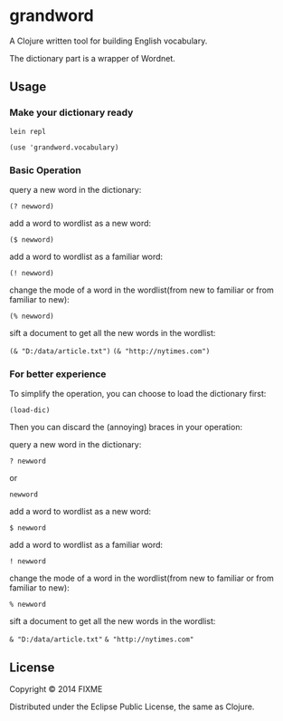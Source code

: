 # grandword

A Clojure written tool for building English vocabulary.

The dictionary part is a wrapper of Wordnet.

## Usage


### Make your dictionary ready

`lein repl`

`(use 'grandword.vocabulary)`


### Basic Operation

query a new word in the dictionary:

`(? newword)`

add a word to wordlist as a new word:

`($ newword)`

add a word to wordlist as a familiar word:

`(! newword)`

change the mode of a word in the wordlist(from new to familiar or from familiar to new):

`(% newword)`

sift a document to get all the new words in the wordlist:

`(& "D:/data/article.txt")`
`(& "http://nytimes.com")`

### For better experience

To simplify the operation, you can choose to load the dictionary first:

`(load-dic)`

Then you can discard the (annoying) braces in your operation:

query a new word in the dictionary:

`? newword`

or

`newword`

add a word to wordlist as a new word:

`$ newword`

add a word to wordlist as a familiar word:

`! newword`

change the mode of a word in the wordlist(from new to familiar or from familiar to new):

`% newword`

sift a document to get all the new words in the wordlist:

`& "D:/data/article.txt"`
`& "http://nytimes.com"`


## License

Copyright © 2014 FIXME

Distributed under the Eclipse Public License, the same as Clojure.
